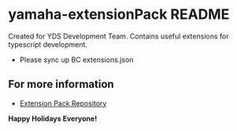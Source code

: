 # yamaha-extensionPack README

Created for YDS Development Team. Contains useful extensions for typescript development.

- Please sync up BC extensions.json

## For more information

- [Extension Pack Repository](https://github.com/XYIAN/yamaha-extensionPack)

**Happy Holidays Everyone!**
